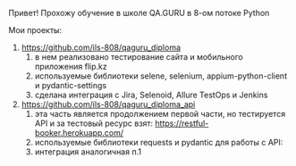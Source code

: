
Привет! 
Прохожу обучение в школе QA.GURU в 8-ом потоке Python

Мои проекты:
1. https://github.com/ils-808/qaguru_diploma
   1. в нем реализовано тестирование сайта и мобильного приложения flip.kz
   2. используемые библиотеки selene, selenium, appium-python-client и pydantic-settings
   3. сделана интеграция с Jira, Selenoid, Allure TestOps и Jenkins
2. https://github.com/ils-808/qaguru_diploma_api
   1. эта часть является продолжением первой части, но тестируется API и за тестовый ресурс взят: https://restful-booker.herokuapp.com/
   2. используемые библиотеки requests и pydantic для работы с API:
   3. интеграция аналогичная п.1
